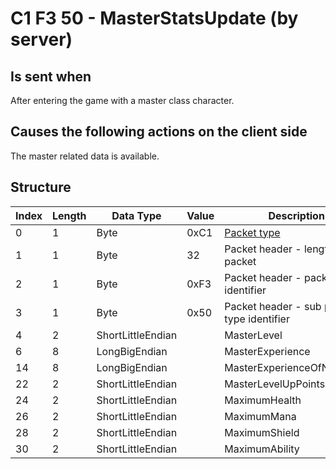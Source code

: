 # C1 F3 50 - MasterStatsUpdate (by server)

## Is sent when

After entering the game with a master class character.

## Causes the following actions on the client side

The master related data is available.

## Structure

| Index | Length | Data Type | Value | Description |
|-------|--------|-----------|-------|-------------|
| 0 | 1 |   Byte   | 0xC1  | [Packet type](PacketTypes.md) |
| 1 | 1 |    Byte   |   32   | Packet header - length of the packet |
| 2 | 1 |    Byte   | 0xF3  | Packet header - packet type identifier |
| 3 | 1 |    Byte   | 0x50  | Packet header - sub packet type identifier |
| 4 | 2 | ShortLittleEndian |  | MasterLevel |
| 6 | 8 | LongBigEndian |  | MasterExperience |
| 14 | 8 | LongBigEndian |  | MasterExperienceOfNextLevel |
| 22 | 2 | ShortLittleEndian |  | MasterLevelUpPoints |
| 24 | 2 | ShortLittleEndian |  | MaximumHealth |
| 26 | 2 | ShortLittleEndian |  | MaximumMana |
| 28 | 2 | ShortLittleEndian |  | MaximumShield |
| 30 | 2 | ShortLittleEndian |  | MaximumAbility |
